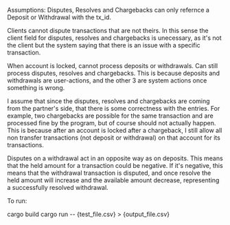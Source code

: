 Assumptions:
Disputes, Resolves and Chargebacks can only refernce a Deposit or Withdrawal with the tx_id.

Clients cannot dispute transactions that are not theirs. In this sense the client field for disputes, resolves and chargebacks is unecessary, as it's not the client but the system saying that there is an issue with a specific transaction.

When account is locked, cannot process deposits or withdrawals. Can still process disputes, resolves and chargebacks. This is because deposits and withdrawals are user-actions, and the other 3 are system actions once something is wrong.

I assume that since the disputes, resolves and chargebacks are coming from the partner's side, that there is some correctness with the entries. For example, two chargebacks are possible for the same transaction and are processed fine by the program, but of course should not actually happen. This is because after an account is locked after a chargeback, I still allow all non transfer transactions (not deposit or withdrawal) on that account for its transactions.

Disputes on a withdrawal act in an opposite way as on deposits. This means that the held amount for a transaction could be negative. If it's negative, this means that the withdrawal transaction is disputed, and once resolve the held amount will increase and the available amount decrease, representing a successfully resolved withdrawal. 

To run:

cargo build
cargo run -- {test_file.csv} > {output_file.csv}
